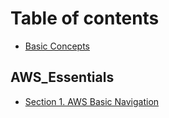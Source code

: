 # Table of contents

* [Basic Concepts](README.md)

## AWS\_Essentials

* [Section 1. AWS Basic Navigation](aws_essentials/aws-basic-navigation.md)

